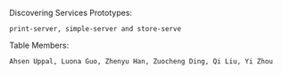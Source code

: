 Discovering Services Prototypes:

    print-server, simple-server and store-serve

Table Members:

    Ahsen Uppal, Luona Guo, Zhenyu Han, Zuocheng Ding, Qi Liu, Yi Zhou
